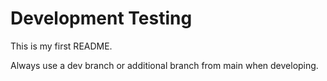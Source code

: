 # Development Testing

This is my first README.

Always use a dev branch or additional branch from main when developing.